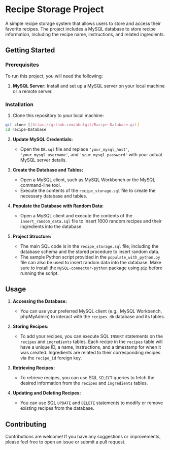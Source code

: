 
# Recipe Storage Project


A simple recipe storage system that allows users to store and access their favorite recipes. The project includes a MySQL database to store recipe information, including the recipe name, instructions, and related ingredients.

## Getting Started

### Prerequisites

To run this project, you will need the following:

1. **MySQL Server:** Install and set up a MySQL server on your local machine or a remote server.

### Installation

1. Clone this repository to your local machine:

```bash
git clone [[https://github.com/abulgit/Racipe-Database.git]
cd recipe-Database
```

2. **Update MySQL Credentials:**

   - Open the `DB.sql` file and replace `'your_mysql_host'`, `'your_mysql_username'`, and `'your_mysql_password'` with your actual MySQL server details.

3. **Create the Database and Tables:**

   - Open a MySQL client, such as MySQL Workbench or the MySQL command-line tool.
   - Execute the contents of the `recipe_storage.sql` file to create the necessary database and tables.

4. **Populate the Database with Random Data:**

   - Open a MySQL client and execute the contents of the `insert_random_data.sql` file to insert 1000 random recipes and their ingredients into the database.

5. **Project Structure:**

   - The main SQL code is in the `recipe_storage.sql` file, including the database schema and the stored procedure to insert random data.
   - The sample Python script provided in the `populate_with_python.py` file can also be used to insert random data into the database. Make sure to install the `MySQL-connector-python` package using `pip` before running the script.

## Usage

1. **Accessing the Database:**

   - You can use your preferred MySQL client (e.g., MySQL Workbench, phpMyAdmin) to interact with the `recipes_db` database and its tables.

2. **Storing Recipes:**

   - To add your recipes, you can execute SQL `INSERT` statements on the `recipes` and `ingredients` tables. Each recipe in the `recipes` table will have a unique ID, a name, instructions, and a timestamp for when it was created. Ingredients are related to their corresponding recipes via the `recipe_id` foreign key.

3. **Retrieving Recipes:**

   - To retrieve recipes, you can use SQL `SELECT` queries to fetch the desired information from the `recipes` and `ingredients` tables.

4. **Updating and Deleting Recipes:**

   - You can use SQL `UPDATE` and `DELETE` statements to modify or remove existing recipes from the database.

## Contributing

Contributions are welcome! If you have any suggestions or improvements, please feel free to open an issue or submit a pull request.
